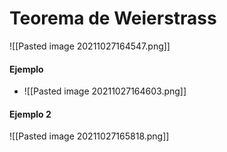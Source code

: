 # Teorema de Weierstrass
![[Pasted image 20211027164547.png]]

#### Ejemplo
- ![[Pasted image 20211027164603.png]]



#### Ejemplo 2
![[Pasted image 20211027165818.png]]